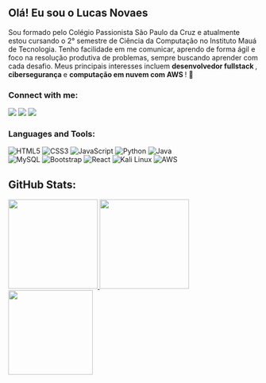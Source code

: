 ## Olá! Eu sou o Lucas Novaes

<p> Sou formado pelo Colégio Passionista São Paulo da Cruz e atualmente estou cursando o 2° semestre de Ciência da Computação no Instituto Mauá de Tecnologia. Tenho facilidade em me comunicar, aprendo de forma ágil e foco na resolução produtiva de problemas, sempre buscando aprender com cada desafio. Meus principais interesses incluem <strong> desenvolvedor fullstack </strong>, <strong> cibersegurança </strong> e <strong> computação em nuvem com AWS </strong>! 🚀 <p>

### Connect with me:

<a href = "https://www.linkedin.com/in/lucas-novaes-08ab3127b/" target="_blank"><img src="https://img.shields.io/badge/-LinkedIn-%230077B5?style=for-the-badge&logo=linkedin&logoColor=white" target="_blank"></a> 
<a href = "mailto:lucasnovaesdesaferreira@gmail.com" target="_blank"><img src="https://img.shields.io/badge/-Gmail-%23333?style=for-the-badge&logo=gmail&logoColor=white" target="_blank"></a>
<a href = "https://www.instagram.com/lucas_novaess/" target="_blank"><img src="https://img.shields.io/badge/-Instagram-%23E4405F?style=for-the-badge&logo=instagram&logoColor=white" target="_blank"></a>

### Languages and Tools:

![HTML5](https://img.shields.io/badge/-HTML5-E34F26?style=for-the-badge&logo=html5&logoColor=white)
![CSS3](https://img.shields.io/badge/-CSS3-1572B6?style=for-the-badge&logo=css3)
![JavaScript](https://img.shields.io/badge/-JavaScript-F7DF1E?style=for-the-badge&logo=javascript&logoColor=black)
![Python](https://img.shields.io/badge/-Python-3776AB?style=for-the-badge&logo=python&logoColor=white)
![Java](https://img.shields.io/badge/Java-ED272C?style=for-the-badge&logo=java&logoColor=white) <br>
![MySQL](https://img.shields.io/badge/-MySQL-063666?style=for-the-badge&logo=mysql&logoColor=white)
![Bootstrap](https://img.shields.io/badge/Bootstrap-563D7C?style=for-the-badge&logo=bootstrap&logoColor=white)
![React](https://img.shields.io/badge/React-20232A?style=for-the-badge&logo=react&logoColor=61DAFB)
![Kali Linux](https://img.shields.io/badge/Kali%20Linux-0E0029?style=for-the-badge&logo=kali-linux&logoColor=white)
![AWS](https://img.shields.io/badge/AWS-232F3F?style=for-the-badge&logo=amazon-aws&logoColor=white)

## GitHub Stats:

<div>
  <a href="https://github.com/Lucasnovaess">
    <img height="180em" src="https://github-readme-stats.vercel.app/api?username=Lucasnovaess&show_icons=true&theme=tokyonight&include_all_commits=true&count_private=true"/>
  </a>
  <img height="180em" src="https://github-readme-stats.vercel.app/api/top-langs/?username=Lucasnovaess&layout=compact&langs_count=16&theme=tokyonight"/>
  <img height="170em" src="https://streak-stats.demolab.com/?user=Lucasnovaess&theme=tokyonight"/>
</div>


